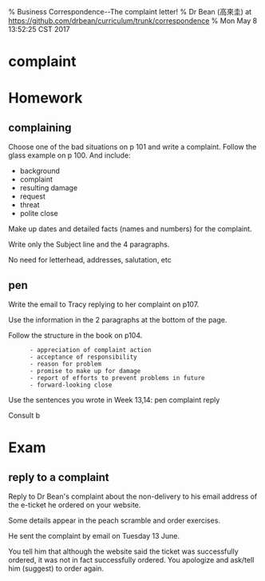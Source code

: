 % Business Correspondence--The complaint letter!
% Dr Bean (高來圭) at https://github.com/drbean/curriculum/trunk/correspondence
% Mon May  8 13:52:25 CST 2017

# complaint

# Homework

## complaining

Choose one of the bad situations on p 101 and write a complaint. Follow the glass example on p 100. And include:

* background
* complaint
* resulting damage
* request
* threat
* polite close

Make up dates and detailed facts (names and numbers) for the complaint.

Write only the Subject line and the 4 paragraphs.

No need for letterhead, addresses, salutation, etc

## pen

Write the email to Tracy replying to her complaint on p107.

Use the information in the 2 paragraphs at the bottom of the page.

Follow the structure in the book on p104.

          - appreciation of complaint action
          - acceptance of responsibility
          - reason for problem
          - promise to make up for damage
          - report of efforts to prevent problems in future
          - forward-looking close

Use the sentences you wrote in Week 13,14: pen complaint reply

Consult b
# Exam

## reply to a complaint

Reply to Dr Bean's complaint about the non-delivery to his email address of the e-ticket he ordered on your website.

Some details appear in the peach scramble and order exercises.

He sent the complaint by email on Tuesday 13 June.

You tell him that although the website said the ticket was successfully ordered, it was not in fact successfully ordered.
You apologize and ask/tell him (suggest) to order again.
